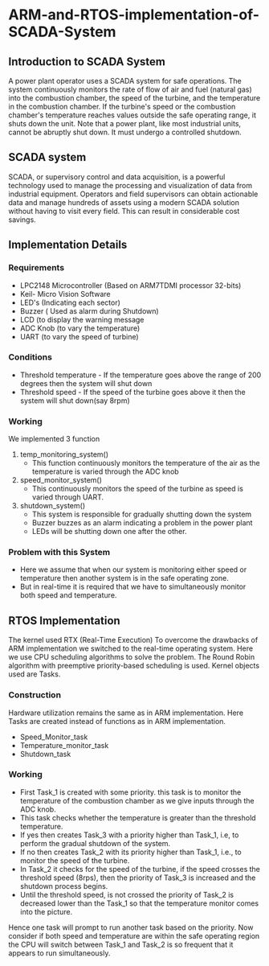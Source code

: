 # ARM-and-RTOS-implementation-of-SCADA-System
## Introduction to SCADA System
A power plant operator uses a SCADA system for safe operations. The system continuously monitors the rate of flow of air and fuel (natural gas) into the combustion chamber, the speed of the turbine, and the temperature in the combustion chamber. If the turbine's speed or the combustion chamber's temperature reaches values outside the safe operating range, it shuts down the unit. Note that a power plant, like most industrial units, cannot be abruptly shut down. It must undergo a controlled shutdown.

## SCADA system
SCADA, or supervisory control and data acquisition, is a powerful technology used to manage the processing and visualization of data from industrial equipment. Operators and field supervisors can obtain actionable data and manage hundreds of assets using a modern SCADA solution without having to visit every field. This can result in considerable cost savings.
<br>
## Implementation Details
### Requirements
* LPC2148 Microcontroller (Based on ARM7TDMI processor 32-bits)
* Keil- Micro Vision Software
* LED's (Indicating each sector)
* Buzzer ( Used as alarm during Shutdown)
* LCD (to display the warning message
* ADC Knob (to vary the temperature)
* UART (to vary the speed of turbine)

### Conditions
* Threshold temperature - If the temperature goes above the range of 200 degrees then the system will shut down
* Threshold speed - If the speed of the turbine goes above it then the system will shut down(say 8rpm)

### Working
We implemented 3 function
1. temp_monitoring_system()
    - This function continuously monitors the temperature of the air as the temperature is varied through the ADC knob
2. speed_monitor_system()
    - This continuously monitors the speed of the turbine as speed is varied through UART.
3. shutdown_system()
    - This system is responsible for gradually shutting down the system
    - Buzzer buzzes as an alarm indicating a problem in the power plant
    - LEDs will be shutting down one after the other.

### Problem with this System
* Here we assume that when our system is monitoring either speed or temperature then another system is in the safe operating zone.
* But in real-time it is required that we have to simultaneously monitor both speed and temperature.

## RTOS Implementation
The kernel used RTX (Real-Time Execution)
To overcome the drawbacks of ARM implementation we switched to the real-time operating system.
Here we use CPU scheduling algorithms to solve the problem. The Round Robin algorithm with preemptive priority-based scheduling is used.
Kernel objects used are Tasks.

### Construction
Hardware utilization remains the same as in ARM implementation.
Here Tasks are created instead of functions as in ARM implementation.

* Speed_Monitor_task
* Temperature_monitor_task
* Shutdown_task


### Working
* First Task_1 is created with some priority. this task is to monitor the temperature of the combustion chamber as we give inputs through the ADC knob.
* This task checks whether the temperature is greater than the threshold temperature.
* If yes then creates Task_3 with a priority higher than Task_1, i.e, to perform the gradual shutdown of the system.
* If no then creates Task_2 with its priority higher than Task_1, i.e., to monitor the speed of the turbine.
* In Task_2 it checks for the speed of the turbine, if the speed crosses the threshold speed (8rps), then the priority of Task_3 is increased and the shutdown process begins.
* Until the threshold speed, is not crossed the priority of Task_2 is decreased lower than the Task_1 so that the temperature monitor comes into the picture.

Hence one task will prompt to run another task based on the priority.
Now consider if both speed and temperature are within the safe operating region the CPU will switch between Task_1 and Task_2 is so frequent that it appears to run simultaneously.

